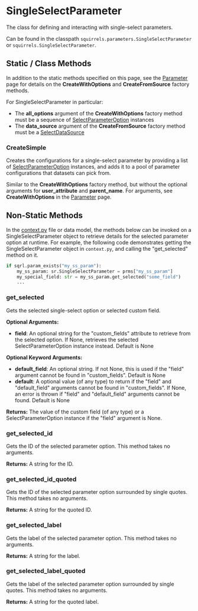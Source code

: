 # SingleSelectParameter

The class for defining and interacting with single-select parameters. 

Can be found in the classpath `squirrels.parameters.SingleSelectParameter` or `squirrels.SingleSelectParameter`.

## Static / Class Methods

In addition to the static methods specified on this page, see the [Parameter] page for details on the **CreateWithOptions** and **CreateFromSource** factory methods.

For SingleSelectParameter in particular:
- The **all_options** argument of the **CreateWithOptions** factory method must be a sequence of [SelectParameterOption](../parameter_options/SelectParameterOption) instances
- The **data_source** argument of the **CreateFromSource** factory method must be a [SelectDataSource](../data_sources/SelectDataSource) 

### CreateSimple

Creates the configurations for a single-select parameter by providing a list of [SelectParameterOption](../parameter_options/SelectParameterOption) instances, and adds it to a pool of parameter configurations that datasets can pick from. 

Similar to the **CreateWithOptions** factory method, but without the optional arguments for **user_attribute** and **parent_name**. For arguments, see **CreateWithOptions** in the [Parameter] page.

## Non-Static Methods

In the [context.py](../../../docs/topics/context) file or data model, the methods below can be invoked on a SingleSelectParameter object to retrieve details for the selected parameter option at runtime. For example, the following code demonstrates getting the SingleSelectParameter object in `context.py`, and calling the "get_selected" method on it.

```python
if sqrl.param_exists("my_ss_param"):
    my_ss_param: sr.SingleSelectParameter = prms["my_ss_param"]
    my_special_field: str = my_ss_param.get_selected("some_field")
    ...
```

### get_selected

Gets the selected single-select option or selected custom field.

**Optional Arguments:**

- **field**: An optional string for the "custom_fields" attribute to retrieve from the selected option. If None, retrieves the selected SelectParameterOption instance instead. Default is None

**Optional Keyword Arguments:**

- **default_field**: An optional string. If not None, this is used if the "field" argument cannot be found in "custom_fields". Default is None
- **default**: A optional value (of any type) to return if the "field" and "default_field" arguments cannot be found in "custom_fields". If None, an error is thrown if "field" and "default_field" arguments cannot be found. Default is None

**Returns:** The value of the custom field (of any type) or a SelectParameterOption instance if the "field" argument is None.

### get_selected_id

Gets the ID of the selected parameter option. This method takes no arguments.

**Returns:** A string for the ID.

### get_selected_id_quoted

Gets the ID of the selected parameter option surrounded by single quotes. This method takes no arguments.

**Returns:** A string for the quoted ID.

### get_selected_label

Gets the label of the selected parameter option. This method takes no arguments.

**Returns:** A string for the label.

### get_selected_label_quoted

Gets the label of the selected parameter option surrounded by single quotes. This method takes no arguments.

**Returns:** A string for the quoted label.


[Parameter]: ./Parameter
